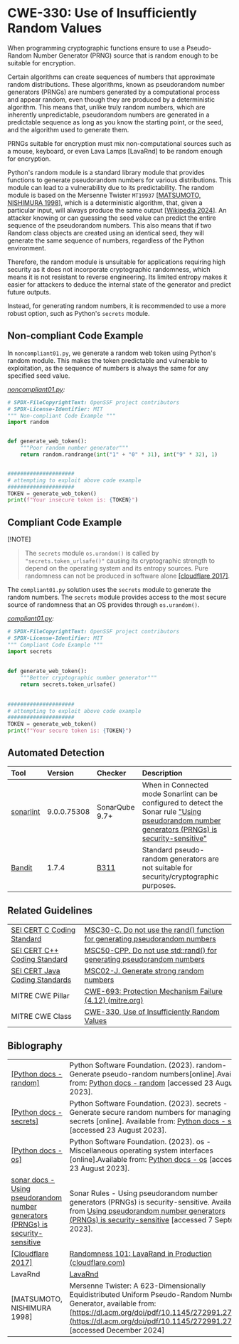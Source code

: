 # CWE-330: Use of Insufficiently Random Values

When programming cryptographic functions ensure to use a Pseudo-Random Number Generator (PRNG) source that is random enough to be suitable for encryption.

Certain algorithms can create sequences of numbers that approximate random distributions. These algorithms, known as pseudorandom number generators (PRNGs) are numbers generated by a computational process and appear random, even though they are produced by a deterministic algorithm. This means that, unlike truly random numbers, which are inherently unpredictable, pseudorandom numbers are generated in a predictable sequence as long as you know the starting point, or the seed, and the algorithm used to generate them.

PRNGs suitable for encryption must mix non-computational sources such as a mouse, keyboard, or even  Lava Lamps [LavaRnd] to be random enough for encryption.

Python's random module is a standard library module that provides functions to generate pseudorandom numbers for various distributions. This module can lead to a vulnerability due to its predictability. The random module is based on the Mersenne Twister `MT19937`
[[MATSUMOTO, NISHIMURA 1998](https://dl.acm.org/doi/pdf/10.1145/272991.272995)], which is a deterministic algorithm, that, given a particular input, will always produce the same output [[Wikipedia 2024](https://en.wikipedia.org/wiki/Deterministic_algorithm)]. An attacker knowing or can guessing the seed value can predict the entire sequence of the pseudorandom numbers. This also means that if two Random class objects are created using an identical seed, they will generate the same sequence of numbers, regardless of the Python environment.

Therefore, the random module is unsuitable for applications requiring high security as it does not incorporate cryptographic randomness, which means it is not resistant to reverse engineering. Its limited entropy makes it easier for attackers to deduce the internal state of the generator and predict future outputs.

Instead, for generating random numbers, it is recommended to use a more robust option, such as Python's `secrets` module.

## Non-compliant Code Example

In `noncompliant01.py`, we generate a random web token using Python's random module. This makes the token predictable and vulnerable to exploitation, as the sequence of numbers is always the same for any specified seed value.

*[noncompliant01.py](noncompliant01.py):*

```py
# SPDX-FileCopyrightText: OpenSSF project contributors
# SPDX-License-Identifier: MIT
""" Non-compliant Code Example """
import random


def generate_web_token():
    """Poor random number generator"""
    return random.randrange(int("1" + "0" * 31), int("9" * 32), 1)


#####################
# attempting to exploit above code example
#####################
TOKEN = generate_web_token()
print(f"Your insecure token is: {TOKEN}")
```

## Compliant Code Example

 [!NOTE]
> The `secrets` module `os.urandom()` is called by `"secrets.token_urlsafe()"` causing its cryptographic strength to depend on the operating system and its entropy sources.
Pure randomness can not be produced in software alone [[cloudflare 2017]](https://blog.cloudflare.com/randomness-101-lavarand-in-production/).

 The `compliant01.py` solution uses the `secrets` module to generate the random numbers. The `secrets` module provides access to the most secure source of randomness that an OS provides through `os.urandom()`.


*[compliant01.py](compliant01.py):*

```py
# SPDX-FileCopyrightText: OpenSSF project contributors
# SPDX-License-Identifier: MIT
""" Compliant Code Example """
import secrets
 
 
def generate_web_token():
    """Better cryptographic number generator"""
    return secrets.token_urlsafe()
 
 
#####################
# attempting to exploit above code example
#####################
TOKEN = generate_web_token()
print(f"Your secure token is: {TOKEN}")
```

## Automated Detection

|Tool|Version|Checker|Description|
|:----|:----|:----|:----|
|[sonarlint](https://www.sonarsource.com/products/sonarlint/)|9.0.0.75308|SonarQube 9.7+|When in Connected mode Sonarlint can be configured to detect the Sonar rule ["Using pseudorandom number generators (PRNGs) is security-sensitive"](https://rules.sonarsource.com/python/RSPEC-2245/)|
|[Bandit](https://bandit.readthedocs.io/en/latest/)|1.7.4|[B311](https://bandit.readthedocs.io/en/latest/blacklists/blacklist_calls.html?highlight=B311#b311-random)|Standard pseudo-random generators are not suitable for security/cryptographic purposes.|

## Related Guidelines

|||
|:---|:---|
|[SEI CERT C Coding Standard](https://wiki.sei.cmu.edu/confluence/display/c/SEI+CERT+C+Coding+Standard)|[MSC30-C. Do not use the rand() function for generating pseudorandom numbers](https://wiki.sei.cmu.edu/confluence/display/c/MSC30-C.+Do+not+use+the+rand%28%29+function+for+generating+pseudorandom+numbers)|
|[SEI CERT C++ Coding Standard](https://wiki.sei.cmu.edu/confluence/pages/viewpage.action?pageId=88046682)|[MSC50-CPP. Do not use std::rand() for generating pseudorandom numbers](https://wiki.sei.cmu.edu/confluence/display/cplusplus/MSC50-CPP.+Do+not+use+std%3A%3Arand%28%29+for+generating+pseudorandom+numbers)|
|[SEI CERT Java Coding Standards](https://wiki.sei.cmu.edu/confluence/display/seccode/SEI+CERT+Coding+Standards)| [MSC02-J. Generate strong random numbers](https://wiki.sei.cmu.edu/confluence/display/java/MSC02-J.+Generate+strong+random+numbers)|
|MITRE CWE Pillar| [CWE-693: Protection Mechanism Failure (4.12) (mitre.org)](https://cwe.mitre.org/data/definitions/693.html)|
|MITRE CWE Class|[CWE-330, Use of Insufficiently Random Values](http://cwe.mitre.org/data/definitions/330.html)|

## Biblography

|||
|:---|:---|
|[[Python docs - random]](https://docs.python.org/3/library/random.html)|Python Software Foundation. (2023). random- Generate pseudo-random numbers[online].Available from: [Python docs - random](https://docs.python.org/3/library/random.html) [accessed 23 August 2023].|
|[[Python docs - secrets]](https://docs.python.org/3/library/secrets.html)|Python Software Foundation. (2023). secrets - Generate secure random numbers for managing secrets [online]. Available from: [Python docs - secrets](https://docs.python.org/3/library/secrets.html) [accessed 23 August 2023].|
|[[Python docs - os]](https://docs.python.org/3/library/os.html)|Python Software Foundation. (2023). os - Miscellaneous operating system interfaces [online].Available from: [Python docs - os](https://docs.python.org/3/library/os.html) [accessed 23 August 2023].|
|[sonar docs - Using pseudorandom number generators (PRNGs) is security-sensitive](https://rules.sonarsource.com/python/RSPEC-2245/)|Sonar Rules - Using pseudorandom number generators (PRNGs) is security-sensitive. Available from [Using pseudorandom number generators (PRNGs) is security-sensitive](https://rules.sonarsource.com/python/RSPEC-2245/) [accessed 7 September 2023].|
|[[Cloudflare 2017]](https://blog.cloudflare.com/)| [Randomness 101: LavaRand in Production (cloudflare.com)](https://blog.cloudflare.com/randomness-101-lavarand-in-production/)|
|LavaRnd|[LavaRnd](https://www.lavarand.org/)|
|[MATSUMOTO, NISHIMURA 1998]|Mersenne Twister: A 623-Dimensionally Equidistributed Uniform Pseudo-Random Number Generator, available from: [https://dl.acm.org/doi/pdf/10.1145/272991.272995](https://dl.acm.org/doi/pdf/10.1145/272991.272995), [accessed December 2024]|
